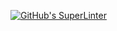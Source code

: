 [![GitHub's SuperLinter](https://github.com//ICS20-Programming-Ioana-M/Unit1-06-HTML-Favicon/workflows/GitHub's%20Super%20Linter/badge.svg)](https://github.com//ICS20-Programming-Ioana-M/Unit1-06-HTML-Favicon/actions)